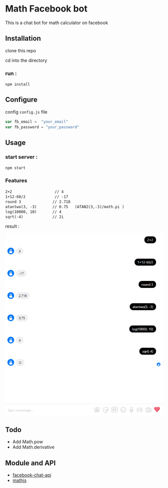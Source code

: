 # Math Facebook bot 

This is a chat bot for math calculator on facebook 
## Installation
clone this repo

cd into the directory

### run :
```
npm install
```

## Configure
config `config.js` file 

```js
var fb_email =  "your_email"
var fb_password = "your_password"
```

## Usage 

### start server :
```
npm start
```

### Features   
```
2+2                   // 4
1+12-60/2             // -17
round 3              // 2.718
atantwo(3, -3)       // 0.75   (ATAN2(3,-3)/math.pi )
log(10000, 10)       // 4
sqrt(-4)             // 2i
```
result : 

![image of docs](img_doc/bot_pic.png)


## Todo
- Add Math.pow
- Add Math.derivative

## Module and API
- [facebook-chat-api](https://github.com/Schmavery/facebook-chat-api)
- [mathjs](https://github.com/josdejong/mathjs)